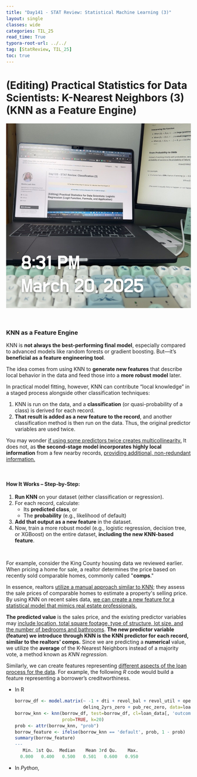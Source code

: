 ```yaml
---
title: "Day141 - STAT Review: Statistical Machine Learning (3)"
layout: single
classes: wide
categories: TIL_25
read_time: True
typora-root-url: ../../
tag: [StatReview, TIL_25]
toc: true 
---
```


# (Editing) Practical Statistics for Data Scientists: K-Nearest Neighbors (3) (KNN as a Feature Engine)

![B3873656-BE2F-47E8-834D-C1A399D07448_1_105_c](../../images/2025-03-20-TIL25_Day141/B3873656-BE2F-47E8-834D-C1A399D07448_1_105_c.jpeg)

<br>

### KNN as a Feature Engine

KNN is **not always the best-performing final model**, especially compared to advanced models like random forests or gradient boosting. But—it’s **beneficial as a feature engineering tool**.

The idea comes from using KNN to **generate new features** that describe local behavior in the data and feed those into a **more robust model** later.

In practical model fitting, however, KNN can contribute “local knowledge” in a staged process alongside other classification techniques:

1. KNN is run on the data, and a **classification** (or quasi-probability of a class) is derived for each record.
2. **That result is added as a new feature to the record**, and another classification method is then run on the data. Thus, the original predictor variables are used twice.

You may wonder <u>if using some predictors twice creates multicollinearity.</u> It does not, as **the second-stage model incorporates highly local information** from a few nearby records, <u>providing additional, non-redundant information.</u> 

<br>

#### How It Works – Step-by-Step:

1. **Run KNN** on your dataset (either classification or regression).
2. For each record, calculate:
   - Its **predicted class**, or
   - The **probability** (e.g., likelihood of default)
3. **Add that output as a new feature** in the dataset.
4. Now, train a more robust model (e.g., logistic regression, decision tree, or XGBoost) on the entire dataset, **including the new KNN-based feature**.

<br>

For example, consider the King County housing data we reviewed earlier. When pricing a home for sale, a realtor determines the price based on recently sold comparable homes, commonly called "**comps**."

In essence, realtors <u>utilize a manual approach similar to KNN</u>; they assess the sale prices of comparable homes to estimate a property's selling price. By using KNN on recent sales data, <u>we can create a new feature for a statistical model that mimics real estate professionals.</u>

**The predicted value** is the sales price, and the existing predictor variables may <u>include location, total square footage, type of structure, lot size, and the number of bedrooms and bathrooms</u>. **The new predictor variable (feature) we introduce through KNN is the KNN predictor for each record, similar to the realtors’ comps.** Since we are predicting a **numerical** value, we utilize the **average** of the K-Nearest Neighbors instead of a majority vote, a method known as *KNN regression.*

Similarly, we can create features representing <u>different aspects of the loan process for the data</u>. For example, the following *R* code would build a feature representing a borrower’s creditworthiness.

- In R

  ```R
  borrow_df <- model.matrix(~ -1 + dti + revol_bal + revol_util + open_acc +
                            delinq_2yrs_zero + pub_rec_zero, data=loan_data)
  borrow_knn <- knn(borrow_df, test=borrow_df, cl=loan_data[, 'outcome'],
                    prob=TRUE, k=20)
  prob <- attr(borrow_knn, "prob")
  borrow_feature <- ifelse(borrow_knn == 'default', prob, 1 - prob)
  summary(borrow_feature)
  ---
     Min. 1st Qu.  Median    Mean 3rd Qu.    Max.
    0.000   0.400   0.500   0.501   0.600   0.950
  ```

- In *Python*, 
